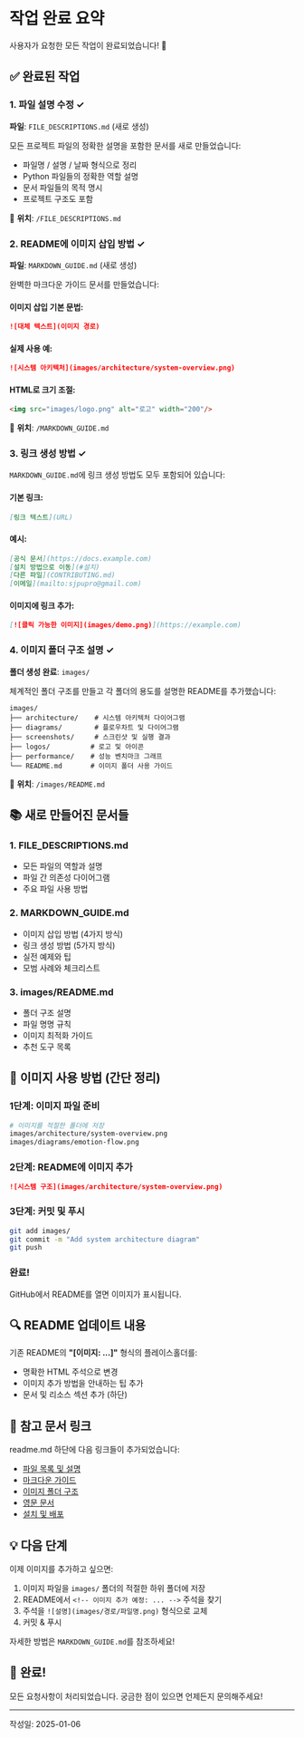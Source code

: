 # 작업 완료 요약

사용자가 요청한 모든 작업이 완료되었습니다! 🎉

## ✅ 완료된 작업

### 1. 파일 설명 수정 ✓

**파일**: `FILE_DESCRIPTIONS.md` (새로 생성)

모든 프로젝트 파일의 정확한 설명을 포함한 문서를 새로 만들었습니다:
- 파일명 / 설명 / 날짜 형식으로 정리
- Python 파일들의 정확한 역할 설명
- 문서 파일들의 목적 명시
- 프로젝트 구조도 포함

📍 **위치**: `/FILE_DESCRIPTIONS.md`

### 2. README에 이미지 삽입 방법 ✓

**파일**: `MARKDOWN_GUIDE.md` (새로 생성)

완벽한 마크다운 가이드 문서를 만들었습니다:

#### 이미지 삽입 기본 문법:
```markdown
![대체 텍스트](이미지 경로)
```

#### 실제 사용 예:
```markdown
![시스템 아키텍처](images/architecture/system-overview.png)
```

#### HTML로 크기 조절:
```markdown
<img src="images/logo.png" alt="로고" width="200"/>
```

📍 **위치**: `/MARKDOWN_GUIDE.md`

### 3. 링크 생성 방법 ✓

`MARKDOWN_GUIDE.md`에 링크 생성 방법도 모두 포함되어 있습니다:

#### 기본 링크:
```markdown
[링크 텍스트](URL)
```

#### 예시:
```markdown
[공식 문서](https://docs.example.com)
[설치 방법으로 이동](#설치)
[다른 파일](CONTRIBUTING.md)
[이메일](mailto:sjpupro@gmail.com)
```

#### 이미지에 링크 추가:
```markdown
[![클릭 가능한 이미지](images/demo.png)](https://example.com)
```

### 4. 이미지 폴더 구조 설명 ✓

**폴더 생성 완료**: `images/` 

체계적인 폴더 구조를 만들고 각 폴더의 용도를 설명한 README를 추가했습니다:

```
images/
├── architecture/    # 시스템 아키텍처 다이어그램
├── diagrams/        # 플로우차트 및 다이어그램
├── screenshots/     # 스크린샷 및 실행 결과
├── logos/          # 로고 및 아이콘
├── performance/    # 성능 벤치마크 그래프
└── README.md       # 이미지 폴더 사용 가이드
```

📍 **위치**: `/images/README.md`

## 📚 새로 만들어진 문서들

### 1. FILE_DESCRIPTIONS.md
- 모든 파일의 역할과 설명
- 파일 간 의존성 다이어그램
- 주요 파일 사용 방법

### 2. MARKDOWN_GUIDE.md
- 이미지 삽입 방법 (4가지 방식)
- 링크 생성 방법 (5가지 방식)
- 실전 예제와 팁
- 모범 사례와 체크리스트

### 3. images/README.md
- 폴더 구조 설명
- 파일 명명 규칙
- 이미지 최적화 가이드
- 추천 도구 목록

## 🎯 이미지 사용 방법 (간단 정리)

### 1단계: 이미지 파일 준비
```bash
# 이미지를 적절한 폴더에 저장
images/architecture/system-overview.png
images/diagrams/emotion-flow.png
```

### 2단계: README에 이미지 추가
```markdown
![시스템 구조](images/architecture/system-overview.png)
```

### 3단계: 커밋 및 푸시
```bash
git add images/
git commit -m "Add system architecture diagram"
git push
```

### 완료!
GitHub에서 README를 열면 이미지가 표시됩니다.

## 🔍 README 업데이트 내용

기존 README의 **"[이미지: ...]"** 형식의 플레이스홀더를:
- 명확한 HTML 주석으로 변경
- 이미지 추가 방법을 안내하는 팁 추가
- 문서 및 리소스 섹션 추가 (하단)

## 📖 참고 문서 링크

readme.md 하단에 다음 링크들이 추가되었습니다:

- [파일 목록 및 설명](FILE_DESCRIPTIONS.md)
- [마크다운 가이드](MARKDOWN_GUIDE.md)
- [이미지 폴더 구조](images/README.md)
- [영문 문서](EN_README.MD)
- [설치 및 배포](설치%20및%20배포%20파일.txt)

## 💡 다음 단계

이제 이미지를 추가하고 싶으면:

1. 이미지 파일을 `images/` 폴더의 적절한 하위 폴더에 저장
2. README에서 `<!-- 이미지 추가 예정: ... -->` 주석을 찾기
3. 주석을 `![설명](images/경로/파일명.png)` 형식으로 교체
4. 커밋 & 푸시

자세한 방법은 `MARKDOWN_GUIDE.md`를 참조하세요!

## 🎉 완료!

모든 요청사항이 처리되었습니다. 궁금한 점이 있으면 언제든지 문의해주세요!

---

작성일: 2025-01-06
